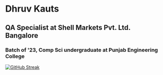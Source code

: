 # Dhruv Kauts
## QA Specialist at Shell Markets Pvt. Ltd. Bangalore
### Batch of '23, Comp Sci undergraduate at Punjab Engineering College 

[![GitHub Streak](https://streak-stats.demolab.com/?user=DhruvKauts2&theme=dark)](https://git.io/streak-stats)

<!--
**DhruvKauts2/DhruvKauts2** is a ✨ _special_ ✨ repository because its `README.md` (this file) appears on your GitHub profile.

Here are some ideas to get you started:

- 🔭 I’m currently working on ...
- 🌱 I’m currently learning ...
- 👯 I’m looking to collaborate on ...
- 🤔 I’m looking for help with ...
- 💬 Ask me about ...
- 📫 How to reach me: ...
- 😄 Pronouns: ...
- ⚡ Fun fact: ...
-->

